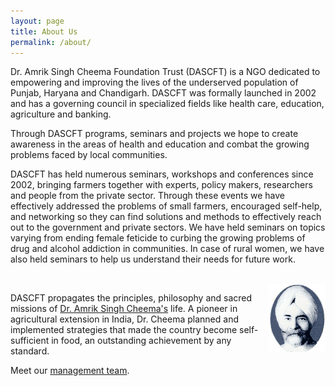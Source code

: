 ```yaml
---
layout: page
title: About Us
permalink: /about/
---
```

Dr. Amrik Singh Cheema Foundation Trust (DASCFT) is a NGO dedicated to empowering and improving the lives of the underserved population of Punjab, Haryana and  Chandigarh. DASCFT was formally launched in 2002 and has a governing council in specialized fields like health care, education, agriculture and banking.

Through DASCFT programs, seminars and projects we hope to create awareness in the areas of health and education and combat the growing problems faced by local communities.

DASCFT has held numerous seminars, workshops and conferences since 2002, bringing farmers together with experts, policy makers, researchers and people from the private sector. Through these events we have effectively addressed the problems of small farmers, encouraged self-help, and networking so they can find solutions and methods to effectively reach out to the government and private sectors. We have held seminars on topics varying from ending female feticide to curbing the growing problems of drug and alcohol addiction in communities. In case of rural women, we have also held seminars to help us understand their needs for future work.

<div class="hr">&nbsp;</div>

<div style="float: right;"><a title="AmrikCheema" href="Amrik-Cheema.aspx"><img src="/images/drcheema.gif" alt="Dr Amrik Singh Cheema" width="91" height="109" /></a></div>

DASCFT propagates the principles, philosophy and sacred missions of <a title="AmrikCheema" href="/Dr-Amrik-Singh-Cheema">Dr. Amrik Singh Cheema's</a> life. A pioneer in agricultural extension in India, Dr. Cheema planned and implemented strategies that made the country become self-sufficient in food, an  outstanding achievement by any standard.</p> <p>Meet our <a title="Management" href="/management"> management team</a>.
